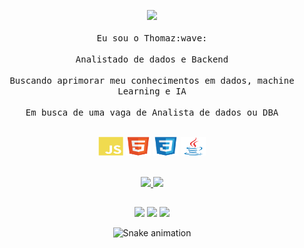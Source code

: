 <p align="center">
  <img src="https://media.giphy.com/media/MeJgB3yMMwIaHmKD4z/giphy.gif" width="30%">
  <br><br>
  <samp>
    Eu sou o Thomaz:wave:
    <br><br>
    Analistado de dados e Backend
    <br><br>
    Buscando aprimorar meu conhecimentos em dados, machine Learning e IA
    <br><br>
    Em busca de uma vaga de Analista de dados ou DBA
  </samp>
  
</p>
<div style="display: inline_block" align="center"><br>
  <img align="center" alt="tomas-Js" height="30" width="40" src="https://raw.githubusercontent.com/devicons/devicon/master/icons/javascript/javascript-plain.svg">
  <img align="center" alt="tomas-HTML" height="30" width="40" src="https://raw.githubusercontent.com/devicons/devicon/master/icons/html5/html5-original.svg">
  <img align="center" alt="tomas-CSS" height="30" width="40" src="https://raw.githubusercontent.com/devicons/devicon/master/icons/css3/css3-original.svg">
  <img align="center" alt="tomas-CSS" height="30" width="40" src="https://raw.githubusercontent.com/devicons/devicon/master/icons/java/java-original.svg">
</div>
<br><br>
<div align="center">
  <a href="https://github.com/tomas145724">
  <img height="180em" src="https://github-readme-stats.vercel.app/api?username=tomas145724&show_icons=true&theme=dracula&include_all_commits=true&count_private=true"/>
  <img height="180em" src="https://github-readme-stats.vercel.app/api/top-langs/?username=tomas145724&layout=compact&langs_count=7&theme=dracula"/>
</div>
  
 ##
 
<div align="center"> 
 
 <a href="https://discord.gg/" target="_blank"><img src="https://img.shields.io/badge/Discord-7289DA?style=for-the-badge&logo=discord&logoColor=white" target="_blank"></a> 
  <a href = "mailto:tomas145724@gmail.com"><img src="https://img.shields.io/badge/-Gmail-%23333?style=for-the-badge&logo=gmail&logoColor=white" target="_blank"></a>
  <a href="https://www.linkedin.com/in/thomazl/" target="_blank"><img src="https://img.shields.io/badge/-LinkedIn-%230077B5?style=for-the-badge&logo=linkedin&logoColor=white" target="_blank"></a> 
 
  ![Snake animation](https://github.com/tomas145724/tomas145724/blob/output/github-contribution-grid-snake.svg)
 
</div>



